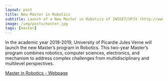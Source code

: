 ```yaml
---
layout: post
title: New Master in Robotics
subtitle: Launch of a New Master in Robotics of INSSET/UPJV (http://www.master-robotique.fr/)
image: /img/posts/master.jpg
tags: [master]
---
```



In the academic year 2018-2019, University of Picardie Jules Verne  will launch the new Master’s program in Robotics. This two-year Master’s program combines robotics, computer sciences, electronics, and mechanism to address complex challenges from multidisciplinary and multilevel perspectives.

[Master in Robotics - Webpage](http://www.master-robotique.fr/)
